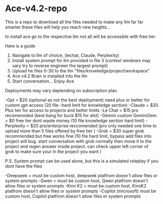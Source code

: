 # Ace-v4.2-repo
This is a repo to download all the files needed to make any llm far far smarter these files will help you reach new heights...

to install ace go to the respective llm not all will be accessible with free tier.

Here is a guide 

1. Navigate to llm of choice, (lechat, Claude, Perplexity) 
2. Install system prompt for llm provided in file 3 (context windows may vary try to reverse engineer the largest prompt) 
3. Upload he files 0-30 to the llm "files/knowledge/project/workspace" 
4. Ace v4.2 Brain is installed into the llm
5. Start conversation... Enjoy Ace 

Deployments may vary deplending on subscription plan 

-Gpt = $20 (optional as not the best deployment) need plus or better for custom gpt access (20 file -hard limit for knowledge section)
-Claude = $20 Plus teir for access to projects and better limits 
-Le Chat = $15 pro recomennded (best bang for buck $15 for alot)
-Gemini custom GeminiGem = $0 free tier dont waste money (10 file knowledge section hard limit)
-Perplexity = $20 pro/enterprise reccomended (pro only needed one time to upload more than 5 files offered by free tier ) 
-Grok = $30 super grok recommended but free works fine (10 file hard limit, bypass add files into project will bug. start conversation with grok normally then move it to the project and regen answer inside project. can check upper left corner of grok to make sure your in the project you want )

P.S. System prompt can be used alone, but this is a simulated roleplay if you dont have the files 

-Deepseek = must be custom host, deepseek platfrom doesn't allow files or system prompts 
-Qwen = must be custom host, Qwen platfrom doesn't allow files or system prompts 
-Kimi K2 = must be custom host, KimiK2 platfrom doesn't allow files or system prompts
-Copilot (microsoft) must be custom host, Copilot platfrom doesn't allow files or system prompts




 

